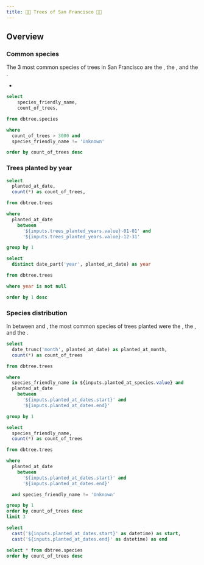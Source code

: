 ```yaml
---
title: 🌲🌳 Trees of San Francisco 🚃🌉
---
```


<script>
    let myColors = [
      "#D7E4C0",
      "#C6DCBA",
      "#BBC3A4",
      "#B3A398",
      "#638889"
    ]
</script>

## Overview

### Common species

The 3 most common species of trees in San Francisco are the <Value data={common_species_counts} column=species_friendly_name row=0 />, the <Value data={common_species_counts} column=species_friendly_name row=1 />, and the <Value data={common_species_counts} column=species_friendly_name row=2 />.

- <BarChart
    data={common_species_counts}
    x="species_friendly_name"
    y="count_of_trees"
    title="Most common species"
    subtitle="Species with more than 3000 trees"
    colorPalette={myColors}
  />

```sql common_species_counts
select
    species_friendly_name,
    count_of_trees,

from dbtree.species

where
  count_of_trees > 3000 and
  species_friendly_name != 'Unknown'

order by count_of_trees desc
```

### Trees planted by year

<Dropdown
  name="trees_planted_years"
  data={trees_planted_years}
  value="year"
/>
<CalendarHeatmap
    data={trees_planted_per_year}
    date="planted_at_date"
    value=count_of_trees
    title="Trees Planted"
    subtitle="Heatmap of trees planted in selected year"
    yearLabel=true
    colorPalette={myColors}
/>

```sql trees_planted_per_year
select
  planted_at_date,
  count(*) as count_of_trees,

from dbtree.trees

where
  planted_at_date
    between
      '${inputs.trees_planted_years.value}-01-01' and
      '${inputs.trees_planted_years.value}-12-31'

group by 1
```

```sql trees_planted_years
select
  distinct date_part('year', planted_at_date) as year

from dbtree.trees

where year is not null

order by 1 desc
```

### Species distribution

In between <Value data={planted_at_date_range} column=start fmt='longdate' /> and <Value data={planted_at_date_range} column=end fmt='longdate' />, the most common species of trees planted were the <Value data={top_species_planted_in_date_range} column=species_friendly_name row=0 />, the <Value data={top_species_planted_in_date_range} column=species_friendly_name row=1 />, and the <Value data={top_species_planted_in_date_range} column=species_friendly_name row=2 />.

<DateRange
  name="planted_at_dates"
  title="Planted between dates"
  dates=planted_at_month
/>
<Dropdown
  name="planted_at_species"
  data={unique_species}
  value="species_friendly_name"
  title="Filter by species"
  multiple=true
/>
<BarChart
   data={trees_planted}
   x="planted_at_month"
   y="count_of_trees"
   title="Trees Planted"
   subtitle="Trees planted per month"
   colorPalette={myColors}
 />

```sql trees_planted
select
  date_trunc('month', planted_at_date) as planted_at_month,
  count(*) as count_of_trees

from dbtree.trees

where
  species_friendly_name in ${inputs.planted_at_species.value} and
  planted_at_date
    between
      '${inputs.planted_at_dates.start}' and
      '${inputs.planted_at_dates.end}'

group by 1
```

```sql top_species_planted_in_date_range
select
  species_friendly_name,
  count(*) as count_of_trees

from dbtree.trees

where
  planted_at_date
    between
      '${inputs.planted_at_dates.start}' and
      '${inputs.planted_at_dates.end}'

  and species_friendly_name != 'Unknown'

group by 1
order by count_of_trees desc
limit 3
```

```sql planted_at_date_range
select
  cast('${inputs.planted_at_dates.start}' as datetime) as start,
  cast('${inputs.planted_at_dates.end}' as datetime) as end
```

```sql unique_species
select * from dbtree.species
order by count_of_trees desc
```
